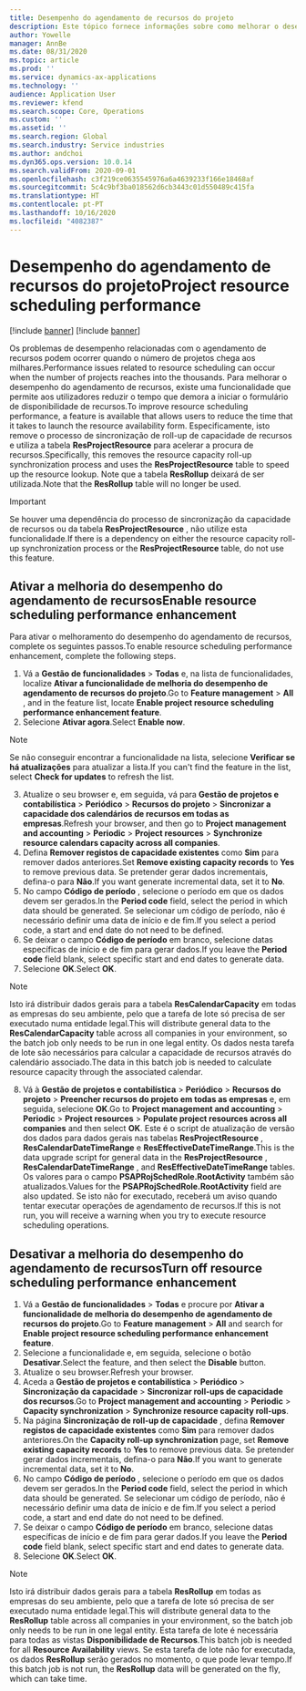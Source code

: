 ```yaml
---
title: Desempenho do agendamento de recursos do projeto
description: Este tópico fornece informações sobre como melhorar o desempenho do agendamento de recursos para um grande número de projetos.
author: Yowelle
manager: AnnBe
ms.date: 08/31/2020
ms.topic: article
ms.prod: ''
ms.service: dynamics-ax-applications
ms.technology: ''
audience: Application User
ms.reviewer: kfend
ms.search.scope: Core, Operations
ms.custom: ''
ms.assetid: ''
ms.search.region: Global
ms.search.industry: Service industries
ms.author: andchoi
ms.dyn365.ops.version: 10.0.14
ms.search.validFrom: 2020-09-01
ms.openlocfilehash: c3f219ce0635545976a6a4639233f166e18468af
ms.sourcegitcommit: 5c4c9bf3ba018562d6cb3443c01d550489c415fa
ms.translationtype: HT
ms.contentlocale: pt-PT
ms.lasthandoff: 10/16/2020
ms.locfileid: "4082387"
---
```

# <a name="project-resource-scheduling-performance"></a><span data-ttu-id="21c4a-103">Desempenho do agendamento de recursos do projeto</span><span class="sxs-lookup"><span data-stu-id="21c4a-103">Project resource scheduling performance</span></span>

[!include [banner](../includes/banner.md)]
[!include [banner](../includes/preview-banner.md)]


<span data-ttu-id="21c4a-104">Os problemas de desempenho relacionadas com o agendamento de recursos podem ocorrer quando o número de projetos chega aos milhares.</span><span class="sxs-lookup"><span data-stu-id="21c4a-104">Performance issues related to resource scheduling can occur when the number of projects reaches into the thousands.</span></span> <span data-ttu-id="21c4a-105">Para melhorar o desempenho do agendamento de recursos, existe uma funcionalidade que permite aos utilizadores reduzir o tempo que demora a iniciar o formulário de disponibilidade de recursos.</span><span class="sxs-lookup"><span data-stu-id="21c4a-105">To improve resource scheduling performance, a feature is available that allows users to reduce the time that it takes to launch the resource availability form.</span></span> <span data-ttu-id="21c4a-106">Especificamente, isto remove o processo de sincronização de roll-up de capacidade de recursos e utiliza a tabela **ResProjectResource** para acelerar a procura de recursos.</span><span class="sxs-lookup"><span data-stu-id="21c4a-106">Specifically, this removes the resource capacity roll-up synchronization process and uses the **ResProjectResource** table to speed up the resource lookup.</span></span> <span data-ttu-id="21c4a-107">Note que a tabela **ResRollup** deixará de ser utilizada.</span><span class="sxs-lookup"><span data-stu-id="21c4a-107">Note that the **ResRollup** table will no longer be used.</span></span>

> [!IMPORTANT]
> <span data-ttu-id="21c4a-108">Se houver uma dependência do processo de sincronização da capacidade de recursos ou da tabela **ResProjectResource** , não utilize esta funcionalidade.</span><span class="sxs-lookup"><span data-stu-id="21c4a-108">If there is a dependency on either the resource capacity roll-up synchronization process or the **ResProjectResource** table, do not use this feature.</span></span>

## <a name="enable-resource-scheduling-performance-enhancement"></a><span data-ttu-id="21c4a-109">Ativar a melhoria do desempenho do agendamento de recursos</span><span class="sxs-lookup"><span data-stu-id="21c4a-109">Enable resource scheduling performance enhancement</span></span>
<span data-ttu-id="21c4a-110">Para ativar o melhoramento do desempenho do agendamento de recursos, complete os seguintes passos.</span><span class="sxs-lookup"><span data-stu-id="21c4a-110">To enable resource scheduling performance enhancement, complete the following steps.</span></span>

1. <span data-ttu-id="21c4a-111">Vá a **Gestão de funcionalidades** > **Todas** e, na lista de funcionalidades, localize **Ativar a funcionalidade de melhoria do desempenho de agendamento de recursos do projeto**.</span><span class="sxs-lookup"><span data-stu-id="21c4a-111">Go to **Feature management** > **All** , and in the feature list, locate **Enable project resource scheduling performance enhancement feature**.</span></span>
2. <span data-ttu-id="21c4a-112">Selecione **Ativar agora**.</span><span class="sxs-lookup"><span data-stu-id="21c4a-112">Select **Enable now**.</span></span>

> [!NOTE]
> <span data-ttu-id="21c4a-113">Se não conseguir encontrar a funcionalidade na lista, selecione **Verificar se há atualizações** para atualizar a lista.</span><span class="sxs-lookup"><span data-stu-id="21c4a-113">If you can't find the feature in the list, select **Check for updates** to refresh the list.</span></span>

3. <span data-ttu-id="21c4a-114">Atualize o seu browser e, em seguida, vá para **Gestão de projetos e contabilística** > **Periódico** > **Recursos do projeto** > **Sincronizar a capacidade dos calendários de recursos em todas as empresas**.</span><span class="sxs-lookup"><span data-stu-id="21c4a-114">Refresh your browser, and then go to **Project management and accounting** > **Periodic** > **Project resources** > **Synchronize resource calendars capacity across all companies**.</span></span>
4. <span data-ttu-id="21c4a-115">Defina **Remover registos de capacidade existentes** como **Sim** para remover dados anteriores.</span><span class="sxs-lookup"><span data-stu-id="21c4a-115">Set **Remove existing capacity records** to **Yes** to remove previous data.</span></span> <span data-ttu-id="21c4a-116">Se pretender gerar dados incrementais, defina-o para **Não**.</span><span class="sxs-lookup"><span data-stu-id="21c4a-116">If you want generate incremental data, set it to **No**.</span></span>
5. <span data-ttu-id="21c4a-117">No campo **Código de período** , selecione o período em que os dados devem ser gerados.</span><span class="sxs-lookup"><span data-stu-id="21c4a-117">In the **Period code** field, select the period in which data should be generated.</span></span> <span data-ttu-id="21c4a-118">Se selecionar um código de período, não é necessário definir uma data de início e de fim.</span><span class="sxs-lookup"><span data-stu-id="21c4a-118">If you select a period code, a start and end date do not need to be defined.</span></span>
6. <span data-ttu-id="21c4a-119">Se deixar o campo **Código de período** em branco, selecione datas específicas de início e de fim para gerar dados.</span><span class="sxs-lookup"><span data-stu-id="21c4a-119">If you leave the **Period code** field blank, select specific start and end dates to generate data.</span></span>
7. <span data-ttu-id="21c4a-120">Selecione **OK**.</span><span class="sxs-lookup"><span data-stu-id="21c4a-120">Select **OK**.</span></span>

 > [!NOTE]
 > <span data-ttu-id="21c4a-121">Isto irá distribuir dados gerais para a tabela **ResCalendarCapacity** em todas as empresas do seu ambiente, pelo que a tarefa de lote só precisa de ser executado numa entidade legal.</span><span class="sxs-lookup"><span data-stu-id="21c4a-121">This will distribute general data to the **ResCalendarCapacity** table across all companies in your environment, so the batch job only needs to be run in one legal entity.</span></span> <span data-ttu-id="21c4a-122">Os dados nesta tarefa de lote são necessários para calcular a capacidade de recursos através do calendário associado.</span><span class="sxs-lookup"><span data-stu-id="21c4a-122">The data in this batch job is needed to calculate resource capacity through the associated calendar.</span></span>

8. <span data-ttu-id="21c4a-123">Vá à **Gestão de projetos e contabilística** > **Periódico** > **Recursos do projeto** > **Preencher recursos do projeto em todas as empresas** e, em seguida, selecione **OK**.</span><span class="sxs-lookup"><span data-stu-id="21c4a-123">Go to **Project management and accounting** > **Periodic** > **Project resources** > **Populate project resources across all companies** and then select **OK**.</span></span> <span data-ttu-id="21c4a-124">Este é o script de atualização de versão dos dados para dados gerais nas tabelas **ResProjectResource** , **ResCalendarDateTimeRange** e **ResEffectiveDateTimeRange**.</span><span class="sxs-lookup"><span data-stu-id="21c4a-124">This is the data upgrade script for general data in the **ResProjectResource** , **ResCalendarDateTimeRange** , and **ResEffectiveDateTimeRange** tables.</span></span> <span data-ttu-id="21c4a-125">Os valores para o campo **PSAPRojSchedRole.RootActivity** também são atualizados.</span><span class="sxs-lookup"><span data-stu-id="21c4a-125">Values for the **PSAPRojSchedRole.RootActivity** field are also updated.</span></span> <span data-ttu-id="21c4a-126">Se isto não for executado, receberá um aviso quando tentar executar operações de agendamento de recursos.</span><span class="sxs-lookup"><span data-stu-id="21c4a-126">If this is not run, you will receive a warning when you try to execute resource scheduling operations.</span></span>
 
## <a name="turn-off-resource-scheduling-performance-enhancement"></a><span data-ttu-id="21c4a-127">Desativar a melhoria do desempenho do agendamento de recursos</span><span class="sxs-lookup"><span data-stu-id="21c4a-127">Turn off resource scheduling performance enhancement</span></span>

1. <span data-ttu-id="21c4a-128">Vá a **Gestão de funcionalidades** > **Todas** e procure por **Ativar a funcionalidade de melhoria do desempenho de agendamento de recursos do projeto**.</span><span class="sxs-lookup"><span data-stu-id="21c4a-128">Go to **Feature management** > **All**  and search for **Enable project resource scheduling performance enhancement feature**.</span></span>
2. <span data-ttu-id="21c4a-129">Selecione a funcionalidade e, em seguida, selecione o botão **Desativar**.</span><span class="sxs-lookup"><span data-stu-id="21c4a-129">Select the feature, and then select the **Disable** button.</span></span>
3. <span data-ttu-id="21c4a-130">Atualize o seu browser.</span><span class="sxs-lookup"><span data-stu-id="21c4a-130">Refresh your browser.</span></span>
4. <span data-ttu-id="21c4a-131">Aceda a **Gestão de projetos e contabilística** > **Periódico** > **Sincronização da capacidade** > **Sincronizar roll-ups de capacidade dos recursos**.</span><span class="sxs-lookup"><span data-stu-id="21c4a-131">Go to **Project management and accounting** > **Periodic** > **Capacity synchronization** > **Synchronize resource capacity roll-ups**.</span></span>
5. <span data-ttu-id="21c4a-132">Na página **Sincronização de roll-up de capacidade** , defina **Remover registos de capacidade existentes** como **Sim** para remover dados anteriores.</span><span class="sxs-lookup"><span data-stu-id="21c4a-132">On the **Capacity roll-up synchronization** page, set **Remove existing capacity records** to **Yes** to remove previous data.</span></span> <span data-ttu-id="21c4a-133">Se pretender gerar dados incrementais, defina-o para **Não**.</span><span class="sxs-lookup"><span data-stu-id="21c4a-133">If you want to generate incremental data, set it to **No**.</span></span>
6. <span data-ttu-id="21c4a-134">No campo **Código de período** , selecione o período em que os dados devem ser gerados.</span><span class="sxs-lookup"><span data-stu-id="21c4a-134">In the **Period code** field, select the period in which data should be generated.</span></span> <span data-ttu-id="21c4a-135">Se selecionar um código de período, não é necessário definir uma data de início e de fim.</span><span class="sxs-lookup"><span data-stu-id="21c4a-135">If you select a period code, a start and end date do not need to be defined.</span></span>
7. <span data-ttu-id="21c4a-136">Se deixar o campo **Código de período** em branco, selecione datas específicas de início e de fim para gerar dados.</span><span class="sxs-lookup"><span data-stu-id="21c4a-136">If you leave the **Period code** field blank, select specific start and end dates to generate data.</span></span>
8. <span data-ttu-id="21c4a-137">Selecione **OK**.</span><span class="sxs-lookup"><span data-stu-id="21c4a-137">Select **OK**.</span></span>

> [!NOTE]
> <span data-ttu-id="21c4a-138">Isto irá distribuir dados gerais para a tabela **ResRollup** em todas as empresas do seu ambiente, pelo que a tarefa de lote só precisa de ser executado numa entidade legal.</span><span class="sxs-lookup"><span data-stu-id="21c4a-138">This will distribute general data to the **ResRollup** table across all companies in your environment, so the batch job only needs to be run in one legal entity.</span></span> <span data-ttu-id="21c4a-139">Esta tarefa de lote é necessária para todas as vistas **Disponibilidade de Recursos**.</span><span class="sxs-lookup"><span data-stu-id="21c4a-139">This batch job is needed for all **Resource Availability** views.</span></span> <span data-ttu-id="21c4a-140">Se esta tarefa de lote não for executada, os dados **ResRollup** serão gerados no momento, o que pode levar tempo.</span><span class="sxs-lookup"><span data-stu-id="21c4a-140">If this batch job is not run, the **ResRollup** data will be generated on the fly, which can take time.</span></span>
